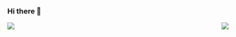### Hi there 👋
          
<img align="left" src="https://github-readme-stats.vercel.app/api?username=Pipi-Olo&show_icons=true&theme=merko"/>
          
<img align="right" src="https://github-readme-stats.vercel.app/api/top-langs/?username=Pipi-Olo&theme=dracula&exclude_repo=Computer-Science-Engineering&layout=compact&langs_count=10"/>
